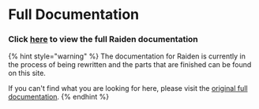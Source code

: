 # Full Documentation

### Click [here](https://raiden-network.readthedocs.io/en/latest/) to view the full Raiden documentation

{% hint style="warning" %}
The documentation for Raiden is currently in the process of being rewritten and the parts that are finished can be found on this site.

If you can't find what you are looking for here, please visit the [original full documentation](https://raiden-network.readthedocs.io/en/latest/).
{% endhint %}

